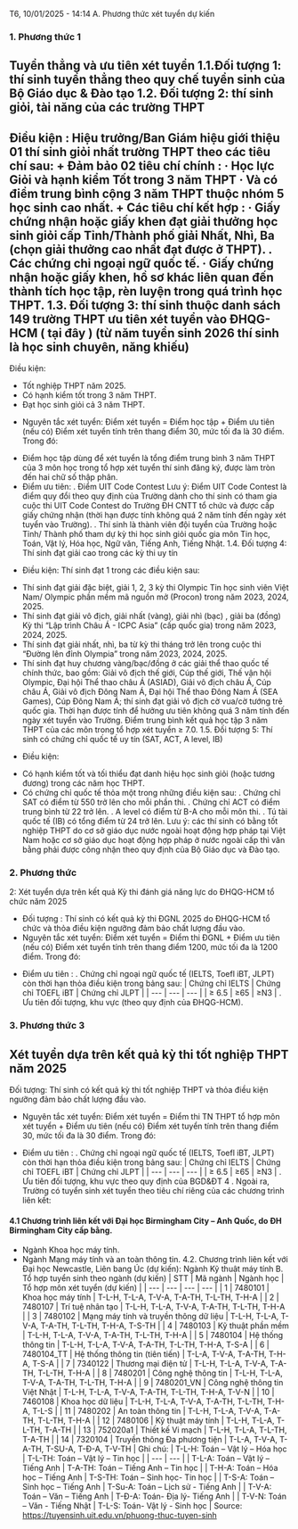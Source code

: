 T6, 10/01/2025 - 14:14
A. Phương thức xét tuyển dự kiến
### 1. Phương thức 1
Tuyển thẳng và ưu tiên xét tuyển
1.1.Đối tượng 1: thí sinh tuyển thẳng theo quy chế tuyển sinh của Bộ Giáo dục & Đào tạo
1.2.
Đối tượng 2:
thí sinh giỏi, tài năng của các trường THPT
-
Điều kiện
: Hiệu trưởng/Ban Giám hiệu giới thiệu 01 thí sinh giỏi nhất trường THPT theo các tiêu chí sau:
+
Đảm bảo 02 tiêu chí chính
:
· Học lực Giỏi và hạnh kiểm Tốt trong 3 năm THPT
· Và có điểm trung bình cộng 3 năm THPT thuộc nhóm 5 học sinh cao nhất.
+
Các tiêu chí kết hợp
:
· Giấy chứng nhận hoặc giấy khen đạt giải thưởng học sinh giỏi cấp Tỉnh/Thành phố giải Nhất, Nhì, Ba (chọn giải thưởng cao nhất đạt được ở THPT).
. Các chứng chỉ ngoại ngữ quốc tế.
· Giấy chứng nhận hoặc giấy khen, hồ sơ khác liên quan đến thành tích học tập, rèn luyện trong quá trình học THPT.
1.3. Đối tượng 3:
thí sinh thuộc danh sách 149 trường THPT ưu tiên xét tuyển vào ĐHQG-HCM (
tại đây
)
(từ năm tuyển sinh 2026 thí sinh là học sinh chuyên, năng khiếu)
-
Điều kiện:
+ Tốt nghiệp THPT năm 2025.
+ Có hạnh kiểm tốt trong 3 năm THPT.
+ Đạt học sinh giỏi cả 3 năm THPT.
- Nguyên tắc xét tuyển:
Điểm xét tuyển = Điểm học tập + Điểm ưu tiên (nếu có)
Điểm xét tuyển tính trên thang điểm 30, mức tối đa là 30 điểm. Trong đó:
+ Điểm học tập dùng để xét tuyển là tổng điểm trung bình 3 năm THPT của 3 môn học trong tổ hợp xét tuyển thí sinh đăng ký, được làm tròn đến hai chữ số thập phân.
+ Điểm ưu tiên:
. Điểm UIT Code Contest
Lưu ý: Điểm UIT Code Contest là điểm quy đổi theo quy định của Trường dành cho thí sinh có tham gia cuộc thi UIT Code Contest do Trường ĐH CNTT tổ chức và được cấp giấy                chứng nhận (thời hạn được tính không quá 2 năm tính đến ngày xét tuyển vào Trường).
. Thí sinh là thành viên đội tuyển của Trường hoặc Tỉnh/ Thành phố tham dự kỳ thi học sinh giỏi quốc gia môn Tin học, Toán, Vật lý, Hóa học, Ngữ văn, Tiếng Anh, Tiếng Nhật.
1.4. Đối tượng 4:
Thí sinh đạt  giải cao trong các kỳ thi uy tín
- Điều kiện:
Thí sinh đạt 1 trong các điều kiện sau:
+ Thí sinh đạt giải đặc biệt, giải 1, 2, 3 kỳ thi Olympic Tin học sinh viên Việt Nam/ Olympic phần mềm mã nguồn mở (Procon) trong  năm 2023, 2024, 2025.
+ Thí sinh đạt giải vô địch, giải nhất (vàng), giải nhì (bạc) , giải ba (đồng) Kỳ thi “Lập trình Châu Á - ICPC Asia” (cấp quốc gia) trong năm 2023, 2024, 2025.
+ Thí sinh đạt giải nhất, nhì, ba từ kỳ thi tháng trở lên trong cuộc thi “Đường lên đỉnh Olympia” trong năm 2023, 2024, 2025.
+ Thí sinh đạt huy chương vàng/bạc/đồng ở các giải thể thao quốc tế chính thức, bao gồm: Giải vô địch thế giới, Cúp thế giới, Thế vận hội Olympic, Đại hội Thể thao châu Á (ASIAD), Giải vô địch châu Á, Cúp châu Á, Giải vô địch Đông Nam Á, Đại hội Thể thao Đông Nam Á (SEA Games), Cúp Đông Nam Á; thí sinh đạt giải vô địch cờ vua/cờ tướng trẻ quốc gia. Thời hạn được tính để hưởng ưu tiên không quá 3 năm tính đến ngày xét tuyển vào Trường. Điểm trung bình kết quả học tập 3 năm THPT của các môn trong tổ hợp xét tuyển ≥ 7.0.
1.5. Đối tượng 5:
Thí sinh
có chứng chỉ quốc tế uy tín (SAT, ACT, A level, IB)
- Điều kiện:
+ Có hạnh kiểm tốt và tối thiểu đạt danh hiệu học sinh giỏi (hoặc tương đương) trong các năm học THPT.
+ Có chứng chỉ quốc tế thỏa một trong những điều kiện sau:
. Chứng chỉ SAT có điểm từ 550 trở lên cho mỗi phần thi.
. Chứng chỉ ACT có điểm trung bình từ 22 trở lên.
. A level có điểm từ B-A cho mỗi môn thi.
. Tú tài quốc tế (IB) có tổng điểm từ 24 trở lên.
Lưu ý: các thí sinh có bằng tốt nghiệp THPT do cơ sở giáo dục nước ngoài hoạt động hợp pháp tại Việt Nam hoặc cơ sở giáo dục hoạt động hợp pháp ở nước ngoài cấp thì văn bằng      phải được công nhận theo quy định của Bộ Giáo dục và Đào tạo.
### 2. Phương thức
2:
Xét tuyển dựa trên kết quả Kỳ thi đánh giá năng lực do ĐHQG-HCM tổ chức năm 2025
- Đối tượng
: Thí sinh có kết quả kỳ thi ĐGNL 2025 do ĐHQG-HCM tổ chức và thỏa điều kiện ngưỡng đảm bảo chất lượng đầu vào.
- Nguyên tắc xét tuyển:
Điểm xét tuyển = Điểm thi ĐGNL + Điểm ưu tiên (nếu có)
Điểm xét tuyển tính trên thang điểm 1200, mức tối đa là 1200 điểm. Trong đó:
+ Điểm ưu tiên
:
. Chứng chỉ ngoại ngữ quốc tế (IELTS, Toefl iBT, JLPT) còn thời hạn thỏa điều kiện trong bảng sau:
| Chứng chỉ IELTS | Chứng chỉ TOEFL iBT | Chứng chỉ JLPT |
| --- | --- | --- |
| ≥ 6.5 | ≥65 | ≥N3 |
. Ưu tiên đối tượng, khu vực (theo quy định của ĐHQG-HCM).
### 3. Phương thức 3
Xét tuyển dựa trên kết quả kỳ thi tốt nghiệp THPT năm 2025
-
Đối tượng:
Thí sinh có kết quả kỳ thi tốt nghiệp THPT và thỏa điều kiện ngưỡng đảm bảo chất lượng đầu vào.
- Nguyên tắc xét tuyển:
Điểm xét tuyển = Điểm thi TN THPT tổ hợp môn xét tuyển + Điểm ưu tiên (nếu có)
Điểm xét tuyển tính trên thang điểm 30, mức tối đa là 30 điểm. Trong đó:
+ Điểm ưu tiên
:
. Chứng chỉ ngoại ngữ quốc tế (IELTS, Toefl iBT, JLPT) còn thời hạn thỏa điều kiện trong bảng sau:
| Chứng chỉ IELTS | Chứng chỉ TOEFL iBT | Chứng chỉ JLPT |
| --- | --- | --- |
| ≥ 6.5 | ≥65 | ≥N3 |
. Ưu tiên đối tượng, khu vực theo quy định của BGD&ĐT
4
.
Ngoài ra, Trường có tuyển sinh xét tuyển theo tiêu chí riêng của các chương trình liên kết:
#### 4.1 Chương trình liên kết với Đại học Birmingham City – Anh Quốc, do ĐH Birmingham  City cấp  bằng.
-  Ngành Khoa học máy tính.
-  Ngành Mạng máy tính và an toàn thông tin.
4.2. Chương trình liên kết với Đại học Newcastle, Liên bang Úc (dự kiến): Ngành Kỹ thuật máy tính
B. Tổ hợp tuyển sinh theo ngành (dự kiến)
| STT | Mã ngành | Ngành học | Tổ hợp môn xét tuyển (dự kiến) |
| --- | --- | --- | --- |
| 1 | 7480101 | Khoa học máy tính | T-L-H, T-L-A, T-V-A, T-A-TH, T-L-TH, T-H-A |
| 2 | 7480107 | Trí tuệ nhân tạo | T-L-H, T-L-A, T-V-A, T-A-TH, T-L-TH, T-H-A |
| 3 | 7480102 | Mạng máy tính và truyền thông dữ liệu | T-L-H, T-L-A, T-V-A, T-A-TH, T-L-TH, T-H-A, T-S-TH |
| 4 | 7480103 | Kỹ thuật phần mềm | T-L-H, T-L-A, T-V-A, T-A-TH, T-L-TH, T-H-A |
| 5 | 7480104 | Hệ thống thông tin | T-L-H, T-L-A, T-V-A, T-A-TH, T-L-TH, T-H-A, T-S-A |
| 6 | 7480104_TT | Hệ thống thông tin (tiên tiến) | T-L-A, T-V-A, T-A-TH, T-H-A, T-S-A |
| 7 | 7340122 | Thương mại điện tử | T-L-H, T-L-A, T-V-A, T-A-TH, T-L-TH, T-H-A |
| 8 | 7480201 | Công nghệ thông tin | T-L-H, T-L-A, T-V-A, T-A-TH, T-L-TH, T-H-A |
| 9 | 7480201_VN | Công nghệ thông tin Việt Nhật | T-L-H, T-L-A, T-V-A, T-A-TH, T-L-TH, T-H-A, T-V-N |
| 10 | 7460108 | Khoa học dữ liệu | T-L-H, T-L-A, T-V-A, T-A-TH, T-L-TH, T-H-A, T-L-S |
| 11 | 7480202 | An toàn thông tin | T-L-H, T-L-A, T-V-A, T-A-TH, T-L-TH, T-H-A |
| 12 | 7480106 | Kỹ thuật máy tính | T-L-H, T-L-A, T-L-TH, T-A-TH |
| 13 | 752020a1 | Thiết kế Vi mạch | T-L-H, T-L-A, T-L-TH, T-A-TH |
| 14 | 7320104 | Truyền thông Đa phương tiện | T-L-A, T-V-A, T-A-TH,  T-SU-A, T-Đ-A, T-V-TH |
Ghi chú:
| T-L-H:   Toán – Vật lý – Hóa học | T-L-TH:   Toán – Vật lý – Tin học |
| --- | --- |
| T-L-A:   Toán – Vật lý – Tiếng Anh | T-A-TH:   Toán – Tiếng Anh – Tin học |
| T-H-A:   Toán – Hóa học – Tiếng Anh | T-S-TH:   Toán – Sinh học- Tin học |
| T-S-A:   Toán – Sinh học – Tiếng Anh | T-Su-A:   Toán – Lịch sử - Tiếng Anh |
| T-V-A:   Toán – Văn – Tiếng Anh | T-Đ-A:   Toán- Địa lý- Tiếng Anh |
| T-V-N:   Toán – Văn - Tiếng Nhật | T-L-S:   Toán- Vật lý - Sinh học |
Source: https://tuyensinh.uit.edu.vn/phuong-thuc-tuyen-sinh